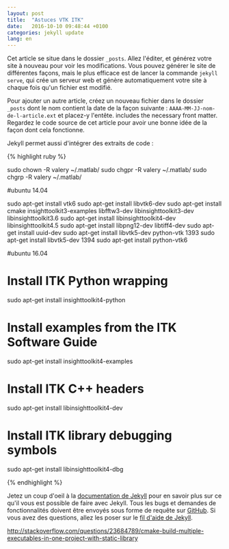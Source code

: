 ```yaml
---
layout: post
title:  "Astuces VTK ITK"
date:   2016-10-10 09:48:44 +0100
categories: jekyll update
lang: en
---
```

Cet article se situe dans le dossier `_posts`. Allez l'éditer, et générez votre site à nouveau pour voir les modifications. Vous pouvez générer le site de différentes façons, mais le plus efficace est de lancer la commande `jekyll serve`, qui crée un serveur web et génère automatiquement votre site à chaque fois qu'un fichier est modifié.

Pour ajouter un autre article, créez un nouveau fichier dans le dossier `_posts` dont le nom contient la date de la façon suivante : `AAAA-MM-JJ-nom-de-l-article.ext` et placez-y l'entête.  includes the necessary front matter. Regardez le code source de cet article pour avoir une bonne idée de la façon dont cela fonctionne.

Jekyll permet aussi d'intégrer des extraits de code :

{% highlight ruby %}

sudo chown -R valery ~/.matlab/
sudo chgpr -R valery ~/.matlab/
sudo chgrp -R valery ~/.matlab/

#ubuntu 14.04

sudo apt-get install vtk6
sudo apt-get install libvtk6-dev
sudo apt-get install cmake insighttoolkit3-examples libfftw3-dev libinsighttoolkit3-dev libinsighttoolkit3.6
sudo apt-get install libinsighttoolkit4-dev libinsighttoolkit4.5  sudo apt-get install libpng12-dev libtiff4-dev
sudo apt-get install uuid-dev
sudo apt-get install libvtk5-dev python-vtk
1393  sudo apt-get install libvtk5-dev
1394  sudo apt-get install python-vtk6

#ubuntu 16.04

# Install ITK Python wrapping
sudo apt-get install insighttoolkit4-python

# Install examples from the ITK Software Guide
sudo apt-get install insighttoolkit4-examples

# Install ITK C++ headers
sudo apt-get install libinsighttoolkit4-dev

# Install ITK library debugging symbols
sudo apt-get install libinsighttoolkit4-dbg



{% endhighlight %}

Jetez un coup d'oeil à la [documentation de Jekyll][jekyll-docs] pour en savoir plus sur ce qu'il vous est possible de faire avec Jekyll. Tous les bugs et demandes de fonctionnalités doivent être envoyés sous forme de requête sur [GitHub][jekyll-gh]. Si vous avez des questions, allez les poser sur le [fil d'aide de Jekyll][jekyll-talk].

[jekyll-docs]: http://jekyllrb.com/docs/home
[jekyll-gh]:   https://github.com/jekyll/jekyll
[jekyll-talk]: https://talk.jekyllrb.com/

http://stackoverflow.com/questions/23684789/cmake-build-multiple-executables-in-one-project-with-static-library

